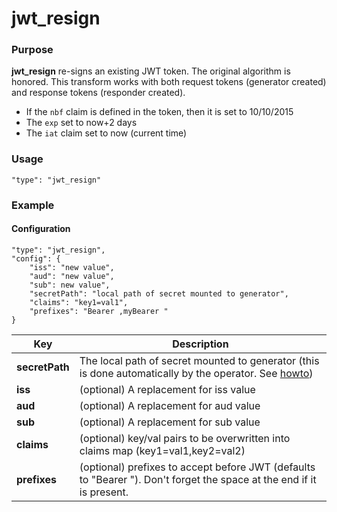 # jwt_resign

### Purpose

**jwt_resign** re-signs an existing JWT token. The original algorithm is honored. This transform works with both request tokens (generator created) and response tokens (responder created).

* If the `nbf` claim is defined in the token, then it is set to 10/10/2015
* The `exp` set to now+2 days
* The `iat` claim set to now (current time)

### Usage

```
"type": "jwt_resign"
```

### Example

#### Configuration

```
"type": "jwt_resign",
"config": {
    "iss": "new value",
    "aud": "new value",
    "sub": new value",
    "secretPath": "local path of secret mounted to generator",
    "claims": "key1=val1",
    "prefixes": "Bearer ,myBearer "
}
```

| Key                | Description                                                                                                                                                                                           |
| ------------------ | ----------------------------------------------------------------------------------------------------------------------------------------------------------------------------------------------------- |
| **secretPath**     | The local path of secret mounted to generator (this is done automatically by the operator. See [howto](../../../guides/resign-jwt-mocks.md))
| **iss**            | (optional) A replacement for iss value
| **aud**            | (optional) A replacement for aud value
| **sub**            | (optional) A replacement for sub value
| **claims**         | (optional) key/val pairs to be overwritten into claims map (key1=val1,key2=val2)
| **prefixes**       | (optional) prefixes to accept before JWT (defaults to "Bearer "). Don't forget the space at the end if it is present.
